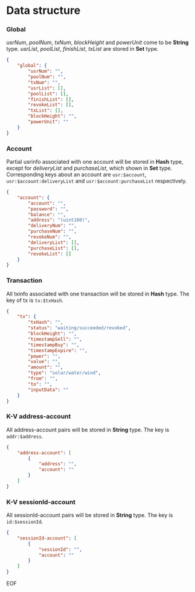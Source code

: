 # Data structure

###  Global

*usrNum*, *poolNum*, *txNum*, *blockHeight* and *powerUnit* come to be **String** type. *usrList*, *poolList*, *finishList*, *txList* are stored in **Set** type.

```json
{
    "global": {
        "usrNum": "",
        "poolNum": "",
        "txNum": "",
        "usrList": [],
        "poolList": [],
        "finishList": [],
        "revokeList": [],
        "txList": [],
        "blockHeight": "",
        "powerUnit": ""
    }
}
```

### Account

Partial usrinfo associated with one account will be stored in **Hash** type, except for *deliveryList* and *purchaseList*, which shown in **Set** type. Corresponding keys about an account are `usr:$account`, `usr:$account:deliveryList` and `usr:$account:purchaseList` respectively.

```json
{
    "account": {
    	"account": "",
    	"password": "",
    	"balance": "",
    	"address": "(uint160)",
    	"deliveryNum": "",
    	"purchaseNum": "",
        "revokeNum": "",
    	"deliveryList": [],
        "purchaseList": [],
        "revokeList": []
    }
}
```

### Transaction

All txinfo associated with one transaction will be stored in **Hash** type. The key of tx is `tx:$txHash`.

```json
{
    "tx": {
        "txHash": "",
        "status": "waiting/succeeded/revoked",
        "blockHeight": "",
        "timestampSell": "",
        "timestampBuy": "",
        "timestampExpire": "",
        "power": "",
        "value": "",
        "amount": "",
        "type": "solar/water/wind",
        "from": "",
        "to": "",
        "inputData": ""
    }
}
```

### K-V address-account

All address-account pairs will be stored in **String** type. The key is `addr:$address`.

```json
{
    "address-account": [
        {
            "address": "",
            "account": ""
        }
    ]
}
```

### K-V sessionId-account

All sessionId-account pairs will be stored in **String** type. The key is `id:$sessionId`.

```json
{
    "sessionId-account": [
        {
            "sessionId": "",
            "account": ""
        }
    ]
}
```

EOF